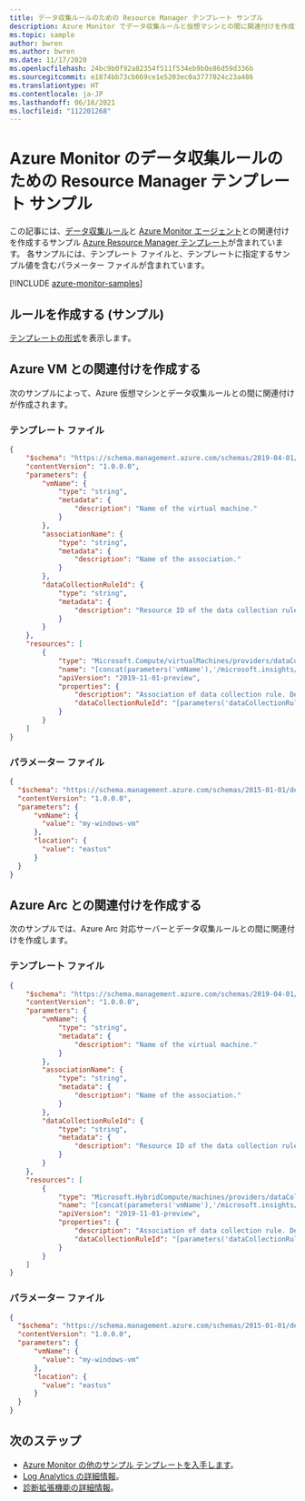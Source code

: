 ```yaml
---
title: データ収集ルールのための Resource Manager テンプレート サンプル
description: Azure Monitor でデータ収集ルールと仮想マシンとの間に関連付けを作成するためのサンプル Azure Resource Manager テンプレート。
ms.topic: sample
author: bwren
ms.author: bwren
ms.date: 11/17/2020
ms.openlocfilehash: 24bc9b0f92a82354f511f534eb9b0e86d59d336b
ms.sourcegitcommit: e1874bb73cb669ce1e5203ec0a3777024c23a486
ms.translationtype: HT
ms.contentlocale: ja-JP
ms.lasthandoff: 06/16/2021
ms.locfileid: "112201268"
---
```

# <a name="resource-manager-template-samples-for-data-collection-rules-in-azure-monitor"></a>Azure Monitor のデータ収集ルールのための Resource Manager テンプレート サンプル
この記事には、[データ収集ルール](data-collection-rule-overview.md)と [Azure Monitor エージェント](./azure-monitor-agent-overview.md)との関連付けを作成するサンプル [Azure Resource Manager テンプレート](../../azure-resource-manager/templates/syntax.md)が含まれています。 各サンプルには、テンプレート ファイルと、テンプレートに指定するサンプル値を含むパラメーター ファイルが含まれています。

[!INCLUDE [azure-monitor-samples](../../../includes/azure-monitor-resource-manager-samples.md)]

## <a name="create-rule-sample"></a>ルールを作成する (サンプル)

[テンプレートの形式](/azure/templates/microsoft.insights/datacollectionrules)を表示します。

## <a name="create-association-with-azure-vm"></a>Azure VM との関連付けを作成する

次のサンプルによって、Azure 仮想マシンとデータ収集ルールとの間に関連付けが作成されます。

### <a name="template-file"></a>テンプレート ファイル

```json
{
    "$schema": "https://schema.management.azure.com/schemas/2019-04-01/deploymentTemplate.json#",
    "contentVersion": "1.0.0.0",
    "parameters": {
        "vmName": {
            "type": "string",
            "metadata": {
                "description": "Name of the virtual machine."
            }
        },
        "associationName": {
            "type": "string",
            "metadata": {
                "description": "Name of the association."
            }
        },
        "dataCollectionRuleId": {
            "type": "string",
            "metadata": {
                "description": "Resource ID of the data collection rule."
            }
        }
    },
    "resources": [
        {
            "type": "Microsoft.Compute/virtualMachines/providers/dataCollectionRuleAssociations",
            "name": "[concat(parameters('vmName'),'/microsoft.insights/', parameters('associationName'))]",
            "apiVersion": "2019-11-01-preview",
            "properties": {
                "description": "Association of data collection rule. Deleting this association will break the data collection for this virtual machine.",
                "dataCollectionRuleId": "[parameters('dataCollectionRuleId')]"
            }
        }
    ]
}
```

### <a name="parameter-file"></a>パラメーター ファイル

```json
{
  "$schema": "https://schema.management.azure.com/schemas/2015-01-01/deploymentParameters.json#",
  "contentVersion": "1.0.0.0",
  "parameters": {
      "vmName": {
        "value": "my-windows-vm"
      },
      "location": {
        "value": "eastus"
      }
  }
}
```

## <a name="create-association-with-azure-arc"></a>Azure Arc との関連付けを作成する

次のサンプルでは、Azure Arc 対応サーバーとデータ収集ルールとの間に関連付けを作成します。

### <a name="template-file"></a>テンプレート ファイル

```json
{
    "$schema": "https://schema.management.azure.com/schemas/2019-04-01/deploymentTemplate.json#",
    "contentVersion": "1.0.0.0",
    "parameters": {
        "vmName": {
            "type": "string",
            "metadata": {
                "description": "Name of the virtual machine."
            }
        },
        "associationName": {
            "type": "string",
            "metadata": {
                "description": "Name of the association."
            }
        },
        "dataCollectionRuleId": {
            "type": "string",
            "metadata": {
                "description": "Resource ID of the data collection rule."
            }
        }
    },
    "resources": [
        {
            "type": "Microsoft.HybridCompute/machines/providers/dataCollectionRuleAssociations",
            "name": "[concat(parameters('vmName'),'/microsoft.insights/', parameters('associationName'))]",
            "apiVersion": "2019-11-01-preview",
            "properties": {
                "description": "Association of data collection rule. Deleting this association will break the data collection for this Arc server.",
                "dataCollectionRuleId": "[parameters('dataCollectionRuleId')]"
            }
        }
    ]
}
```

### <a name="parameter-file"></a>パラメーター ファイル

```json
{
  "$schema": "https://schema.management.azure.com/schemas/2015-01-01/deploymentParameters.json#",
  "contentVersion": "1.0.0.0",
  "parameters": {
      "vmName": {
        "value": "my-windows-vm"
      },
      "location": {
        "value": "eastus"
      }
  }
}
```


## <a name="next-steps"></a>次のステップ

* [Azure Monitor の他のサンプル テンプレートを入手します](../resource-manager-samples.md)。
* [Log Analytics の詳細情報](./log-analytics-agent.md)。
* [診断拡張機能の詳細情報](./diagnostics-extension-overview.md)。
